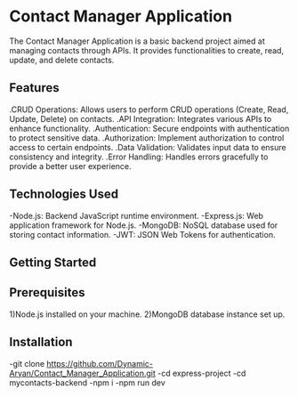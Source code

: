 # Contact Manager Application

The Contact Manager Application is a basic backend project aimed at managing contacts through APIs. It provides functionalities to create, read, update, and delete contacts.

## Features
.CRUD Operations: Allows users to perform CRUD operations (Create, Read, Update, Delete) on contacts.
.API Integration: Integrates various APIs to enhance functionality.
.Authentication: Secure endpoints with authentication to protect sensitive data.
.Authorization: Implement authorization to control access to certain endpoints.
.Data Validation: Validates input data to ensure consistency and integrity.
.Error Handling: Handles errors gracefully to provide a better user experience.

## Technologies Used
-Node.js: Backend JavaScript runtime environment.
-Express.js: Web application framework for Node.js.
-MongoDB: NoSQL database used for storing contact information.
-JWT: JSON Web Tokens for authentication.

## Getting Started
## Prerequisites
1)Node.js installed on your machine.
2)MongoDB database instance set up.

## Installation
-git clone https://github.com/Dynamic-Aryan/Contact_Manager_Application.git
-cd express-project
-cd mycontacts-backend
-npm i
-npm run dev
